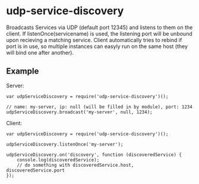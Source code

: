 # udp-service-discovery

Broadcasts Services via UDP (default port 12345) and listens to them on the client.
If listenOnce(servicename) is used, the listening port will be unbound upon recieving a matching service. Client automatically tries to rebind if port is in use, so multiple instances can easyly run on the same host (they will bind one after another).

## Example


Server:

    var udpServiceDiscovery = require('udp-service-discovery')();
    
    // name: my-server, ip: null (will be filled in by module), port: 1234
    udpServiceDiscovery.broadcast('my-server', null, 1234);


Client:

    var udpServiceDiscovery = require('udp-service-discovery')();
    
    udpServiceDiscovery.listenOnce('my-server');
    
    udpServiceDiscovery.on('discovery', function (discoveredService) {
	    console.log(discoveredService);
        // do something with discoveredService.host, discoveredService.port
    });
